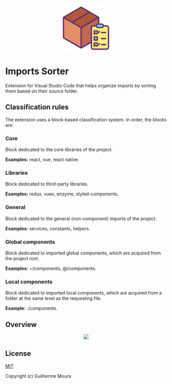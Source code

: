 <p align="center">
  <img
    style="object: contain; height: 150px"
    src="https://raw.githubusercontent.com/glhrmoura/imports-sorter/main/src/images/icon.png"
  />
</p>

# Imports Sorter

Extension for Visual Studio Code that helps organize imports by sorting them based on their source folder.

## Classification rules

The extension uses a block-based classification system. In order, the blocks are:

### Core

Block dedicated to the core libraries of the project.

**Examples:** react, vue, react native.

### Libraries

Block dedicated to third-party libraries.

**Examples:** redux, vuex, enzyme, styled-components.

### General

Block dedicated to the general (non-component) imports of the project.

**Examples:** services, constants, helpers.

### Global components

Block dedicated to imported global components, which are acquired from the project root.

**Examples:** ~/components, @/components.

### Local components

Block dedicated to imported local components, which are acquired from a folder at the same level as the requesting file.

**Example:** ./components.

## Overview

<p align="center">
  <img src="https://github.com/glhrmoura/imports-sorter/raw/main/src/docs/overview.gif" />
</p>

## License

[MIT](https://github.com/glhrmoura/imports-sorter/blob/main/LICENSE)

Copyright (c) Guilherme Moura
